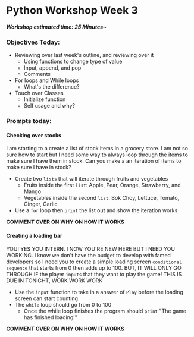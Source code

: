 # Python Workshop Week 3
***Workshop estimated time: 25 Minutes~***
### Objectives Today:
* Reviewing over last week's outline, and reviewing over it
    * Using functions to change type of value
    * Input, append, and pop
    * Comments
* For loops and While loops
    * What's the difference?
* Touch over Classes
    * Initialize function
    * Self usage and why?
### Prompts today:
#### Checking over stocks
I am starting to a create a list of stock items in a grocery store. I am not so sure how to start but I need some way to always loop through the items to make sure I have them in stock. Can you make a an iteration of items to make sure I have in stock?
* Create two `lists` that will iterate through fruits and vegetables
    * Fruits inside the first `list`: Apple, Pear, Orange, Strawberry, and Mango
    * Vegetables inside the second `list`: Bok Choy, Lettuce, Tomato, Ginger, Garlic
* Use a `for` loop then `print` the list out and show the iteration works

**COMMENT OVER ON WHY ON HOW IT WORKS**
#### Creating a loading bar
YOU! YES YOU INTERN. I NOW YOU'RE NEW HERE BUT I NEED YOU WORKING. I know we don't have the budget to develop with famed developers so I need you to create a simple loading screen `conditional sequence` that starts from 0 then adds up to 100. BUT, IT WILL ONLY GO THROUGH IF the player `inputs` that they want to play the game! THIS IS DUE IN TONIGHT, WORK WORK WORK
* Use the `input` function to take in a answer of `Play` before the loading screen can start counting
* The `while` loop should go from 0 to 100
    * Once the while loop finishes the program should `print` "The game has finished loading!"

**COMMENT OVER ON WHY ON HOW IT WORKS**


